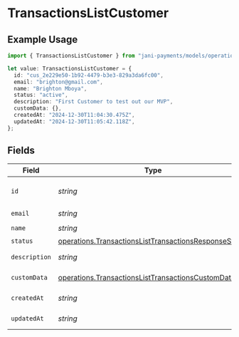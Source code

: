 # TransactionsListCustomer

## Example Usage

```typescript
import { TransactionsListCustomer } from "jani-payments/models/operations";

let value: TransactionsListCustomer = {
  id: "cus_2e229e50-1b92-4479-b3e3-829a3da6fc00",
  email: "brighton@gmail.com",
  name: "Brighton Mboya",
  status: "active",
  description: "First Customer to test out our MVP",
  customData: {},
  createdAt: "2024-12-30T11:04:30.475Z",
  updatedAt: "2024-12-30T11:05:42.118Z",
};
```

## Fields

| Field                                                                                                                          | Type                                                                                                                           | Required                                                                                                                       | Description                                                                                                                    | Example                                                                                                                        |
| ------------------------------------------------------------------------------------------------------------------------------ | ------------------------------------------------------------------------------------------------------------------------------ | ------------------------------------------------------------------------------------------------------------------------------ | ------------------------------------------------------------------------------------------------------------------------------ | ------------------------------------------------------------------------------------------------------------------------------ |
| `id`                                                                                                                           | *string*                                                                                                                       | :heavy_check_mark:                                                                                                             | N/A                                                                                                                            | cus_2e229e50-1b92-4479-b3e3-829a3da6fc00                                                                                       |
| `email`                                                                                                                        | *string*                                                                                                                       | :heavy_check_mark:                                                                                                             | N/A                                                                                                                            | brighton@gmail.com                                                                                                             |
| `name`                                                                                                                         | *string*                                                                                                                       | :heavy_check_mark:                                                                                                             | N/A                                                                                                                            | Brighton Mboya                                                                                                                 |
| `status`                                                                                                                       | [operations.TransactionsListTransactionsResponseStatus](../../models/operations/transactionslisttransactionsresponsestatus.md) | :heavy_minus_sign:                                                                                                             | N/A                                                                                                                            | active                                                                                                                         |
| `description`                                                                                                                  | *string*                                                                                                                       | :heavy_minus_sign:                                                                                                             | N/A                                                                                                                            | First Customer to test out our MVP                                                                                             |
| `customData`                                                                                                                   | [operations.TransactionsListTransactionsCustomData](../../models/operations/transactionslisttransactionscustomdata.md)         | :heavy_check_mark:                                                                                                             | Any valid JSON value                                                                                                           | {}                                                                                                                             |
| `createdAt`                                                                                                                    | *string*                                                                                                                       | :heavy_check_mark:                                                                                                             | N/A                                                                                                                            | 2024-12-30T11:04:30.475Z                                                                                                       |
| `updatedAt`                                                                                                                    | *string*                                                                                                                       | :heavy_check_mark:                                                                                                             | N/A                                                                                                                            | 2024-12-30T11:05:42.118Z                                                                                                       |